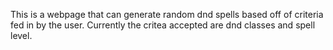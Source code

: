 This is a webpage that can generate random dnd spells based off of criteria fed in by the user.
Currently the critea accepted are dnd classes and spell level.  
